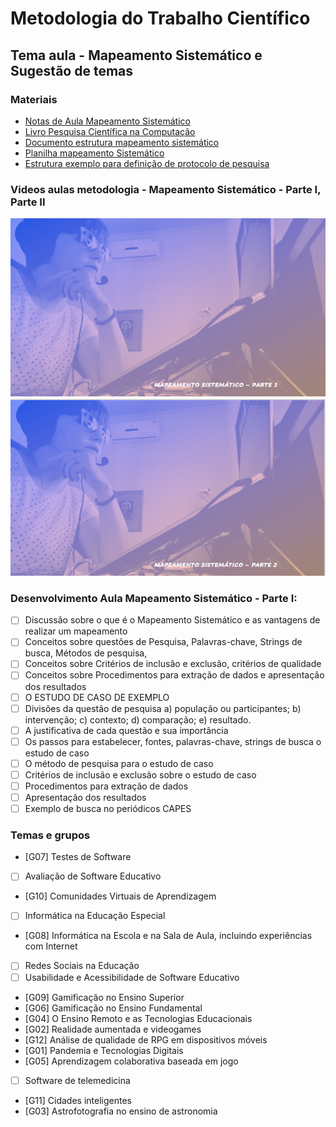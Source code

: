# Metodologia do Trabalho Científico
## Tema aula - Mapeamento Sistemático e Sugestão de temas

### Materiais
- [Notas de Aula Mapeamento Sistemático](mapeamento_sistematico_atualizado.pdf)
- [Livro Pesquisa Científica na Computação](livro_pesquisa.pdf)
- [Documento estrutura mapeamento sistemático](documento.doc)
- [Planilha mapeamento Sistemático](planilha_mapeamento.xlsx)
- [Estrutura exemplo para definição de protocolo de pesquisa](exemplo_estrutura_revisao_sistematica.docx)

### Videos aulas metodologia -  Mapeamento Sistemático - Parte I, Parte II
[![Mapeamento Sistemático - Parte 1](capa_09.png)](https://youtu.be/qDzw5aQEiFs)
[![Mapeamento Sistemático - Parte 2](capa_10.png)](https://youtu.be/HcLmtRzVjwU)



### Desenvolvimento Aula Mapeamento Sistemático - Parte I: 

- [ ]  Discussão sobre o que é o Mapeamento Sistemático e as vantagens de realizar um mapeamento
- [ ]  Conceitos sobre questões de Pesquisa, Palavras-chave, Strings de busca, Métodos de pesquisa, 
- [ ]  Conceitos sobre Critérios de inclusão e exclusão, critérios de qualidade
- [ ]  Conceitos sobre Procedimentos para extração de dados e apresentação dos resultados
- [ ]  O ESTUDO DE CASO DE EXEMPLO
- [ ]  Divisões da questão de pesquisa a) população ou participantes; b) intervenção; c) contexto; d) comparação; e) resultado. 
- [ ]  A justificativa de cada questão e sua importância 
- [ ]  Os passos para estabelecer, fontes, palavras-chave, strings de busca o estudo de caso
- [ ]  O método de pesquisa para o estudo de caso
- [ ]  Critérios de inclusão e exclusão sobre o estudo de caso
- [ ]  Procedimentos para extração de dados
- [ ]  Apresentação dos resultados
- [ ]  Exemplo de busca no periódicos CAPES

### Temas e grupos

- [G07]  Testes de Software
- [ ]  Avaliação de Software Educativo
- [G10]  Comunidades Virtuais de Aprendizagem
- [ ]  Informática na Educação Especial
- [G08]  Informática na Escola e na Sala de Aula, incluindo experiências com Internet
- [ ]  Redes Sociais na Educação
- [ ]  Usabilidade e Acessibilidade de Software Educativo
- [G09]  Gamificação no Ensino Superior
- [G06]  Gamificação no Ensino Fundamental
- [G04]  O Ensino Remoto e as Tecnologias Educacionais
- [G02]  Realidade aumentada  e videogames
- [G12]  Análise de qualidade de RPG em dispositivos móveis
- [G01]  Pandemia e Tecnologias Digitais
- [G05]  Aprendizagem colaborativa baseada em jogo
- [ ]  Software de telemedicina
- [G11]  Cidades inteligentes
- [G03] Astrofotografia no ensino de astronomia

